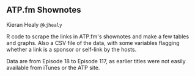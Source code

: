 ## ATP.fm Shownotes

Kieran Healy
`@kjhealy`

R code to scrape the links in ATP.fm's shownotes and make a few tables and graphs. Also a CSV file of the data, with some variables flagging whether a link is a sponsor or self-link by the hosts.

Data are from Episode 18 to Episode 117, as earlier titles were not easily available from iTunes or the ATP site.


